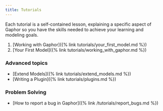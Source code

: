 ```yaml
---
title: Tutorials
---
```


Each tutorial is a self-contained lesson, explaining a specific aspect of
Gaphor so you have the skills needed to achieve your learning and modeling
goals.

1. [Working with Gaphor]({% link tutorials/your_first_model.md %})
1. [Your First Model]({% link tutorials/working_with_gaphor.md %})

### Advanced topics

- [Extend Models]({% link tutorials/extend_models.md %})
- [Writing a Plugin]({% link tutorials/plugins.md %})

### Problem Solving

- [How to report a bug in Gaphor]({% link /tutorials/report_bugs.md %})
